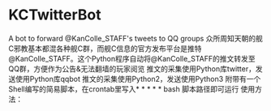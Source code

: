 # KCTwitterBot
A bot to forward @KanColle_STAFF's tweets to QQ groups
众所周知天朝的舰C邪教基本都混各种舰C群，而舰C信息的官方发布平台是推特@KanColle_STAFF。这个Python程序自动将@KanColle_STAFF的推文转发至QQ群，方便作为公告&无法翻墙的玩家阅览
推文的采集使用Python库twitter，发送使用Python库qqbot
推文的采集使用Python2，发送使用Python3
附带有一个Shell编写的简易脚本，在crontab里写入* * * * * bash 脚本路径即可运行
使用方法：

